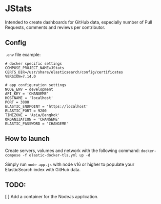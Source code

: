 # JStats

Intended to create dashboards for GitHub data, especially number of Pull Requests, comments and reviews per contributor.

## Config

`.env` file example:

```
# docker specific settings
COMPOSE_PROJECT_NAME=JStats
CERTS_DIR=/usr/share/elasticsearch/config/certificates
VERSION=7.14.0

# app configuration settings
NODE_ENV = development
API_KEY = 'CHANGEME'
HOSTNAME = 'localhost'
PORT = 3000
ELASTIC_ENDPOINT = 'https://localhost'
ELASTIC_PORT = 9200
TIMEZONE = 'Asia/Bangkok'
ORGANIZATION = 'CHANGEME'
ELASTIC_PASSWORD = 'CHANGEME'
```

## How to launch

Create servers, volumes and network with the following command:
`docker-compose -f elastic-docker-tls.yml up -d`

Simply run `node app.js` with node v16 or higher to populate your ElasticSearch index with GitHub data.

## TODO:

[ ] Add a container for the NodeJs application.
